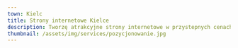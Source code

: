 ```yaml
---
town: Kielc
title: Strony internetowe Kielce
description: Tworzę atrakcyjne strony internetowe w przystepnych cenach dla firm z Kielc. Zadzwoń do mnie +48 788 660 190
thumbnail: /assets/img/services/pozycjonowanie.jpg
---
```



